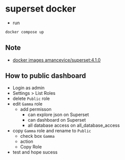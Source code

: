 # superset docker
- run 
```bash
docker compose up
```

## Note
- [docker images amancevice/superset:4.1.0](https://hub.docker.com/r/amancevice/superset/tags)

## How to public dashboard
- Login as admin
- Settings > List Roles
- delete `Public` role
- edit `Gamma` role
    - add permisson
        - can explore json on Superset
        - can dashboard on Superset
        - all database access on all_database_access
- copy `Gamma` role and rename to `Public`
    - check box `Gamma`
    - action
    - Copy Role
- test and hope sucess